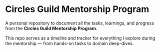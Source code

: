# Circles Guild Mentorship Program

A personal repository to document all the tasks, learnings, and progress from the **Circles Guild Mentorship Program**.

This repo serves as a timeline and tracker for everything I explore during the mentorship — from hands-on tasks to domain deep-dives.